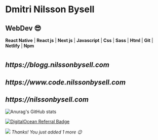 



<h1>Dmitri Nilsson Bysell</h1>

<h2>
  <b>
    WebDev 😎
  </b>
</h2>


<p>
  <b>React Native</b> |
  <b>React js</b> | 
  <b>Next js</b> | 
  <b>Javascript</b> | 
  <b>Css</b> | 
  <b>Sass</b> | 
  <b>Html</b> | 
  <b>Git</b> |
  <b>Netlify</b> |
  <b>Npm</b>
</p>

#

<h2><i>https://blogg.nilssonbysell.com</i></h2>
<h2><i>https://www.code.nilssonbysell.com</i></h2>
<h2><i>https://nilssonbysell.com</i></h2>

![Anurag's GitHub stats](https://github-readme-stats.vercel.app/api?username=Dmitrinilssonbysell&show_icons=true&theme=radical)

[![DigitalOcean Referral Badge](https://web-platforms.sfo2.cdn.digitaloceanspaces.com/WWW/Badge%201.svg)](https://www.digitalocean.com/?refcode=b908e8030512&utm_campaign=Referral_Invite&utm_medium=Referral_Program&utm_source=badge)

![](https://komarev.com/ghpvc/?username=Dmitrinilssonbysell)
*Thanks! You just added 1 more 😉*



